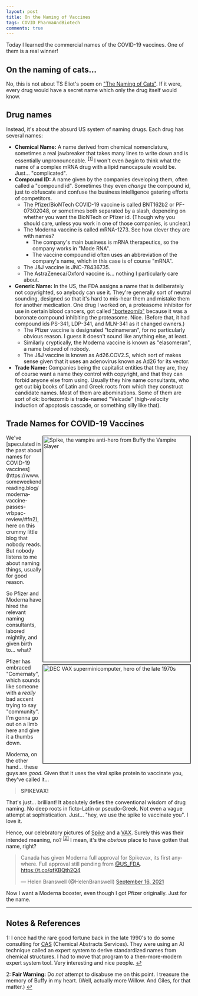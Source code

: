 ```yaml
---
layout: post
title: On the Naming of Vaccines
tags: COVID PharmaAndBiotech
comments: true
---
```


Today I learned the commercial names of the COVID-19 vaccines.  One of them is a real
winner!  


## On the naming of cats&hellip;

No, this is not about TS Eliot's poem on 
["The Naming of Cats"](https://poets.org/poem/naming-cats).  If it were, every drug
would have a secret name which only the drug itself would know.  


## Drug names  

Instead, it's about the absurd US system of naming drugs.  Each drug has several names:  

- __Chemical Name:__ A name derived from chemical nomenclature, sometimes a real jawbreaker
  that takes many lines to write down and is essentially unpronounceable. <sup id="fn1a">[[1]](#fn1)</sup> 
  I won't even _begin_ to think what the name of a complex mRNA drug with a lipid
  nanocapsule would be.  Just&hellip; "complicated".  
- __Compound ID:__ A name given by the companies developing them, often called a "compound
  id".  Sometimes they even _change_ the compound id, just to obfuscate and confuse the
  business intelligence gatering efforts of competitors.  
  - The Pfizer/BioNTech COVID-19 vaccine is called BNT162b2 or PF-07302048, or sometimes
    both separated by a slash, depending on whether you want the BioNTech or Pfizer id.
    (Though why you should care, unless you work in one of those companies, is unclear.)  
  - The Moderna vaccine is called mRNA-1273.  See how clever they are with names?  
    - The company's main business is mRNA therapeutics, so the company works in "Mode
      RNA".  
    - The vaccine compound id often uses an abbreviation of the company's name, which in this
      case is of course "mRNA".  
  - The J&amp;J vaccine is JNC-78436735. 
  - The AstraZeneca/Oxford vaccine is&hellip; nothing I particularly care about.  
- __Generic Name:__ In the US, the FDA assigns a name that is deliberately not
  copyrighted, so anybody can use it.  They're generally sort of neutral sounding,
  designed so that it's hard to mis-hear them and mistake them for another medication.
  One drug I worked on, a proteasome inhibitor for use in certain blood cancers, got
  called ["bortezomib"](https://pubchem.ncbi.nlm.nih.gov/compound/Bortezomib) because it
  was a boronate compound inhibiting the proteasome.  Nice.  (Before that, it
  had compound ids PS-341, LDP-341, and MLN-341 as it changed owners.)  
  - The Pfizer vaccine is designated "tozinameran", for no particularly obvious reason.  I
    guess it doesn't sound like anything else, at least.  
  - Similarly cryptically, the Moderna vaccine is known as "elasomeran", a name beloved of
    nobody.  
  - The J&amp;J vaccine is known as Ad26.COV2.S, which sort of makes sense given that it
    uses an adenovirus known as Ad26 for its vector.  
- __Trade Name:__ Companies being the capitalist entities that they are, they of course
  want a name they control with copyright, and that they can forbid anyone else from
  using.  Usually they hire name consultants, who get out big books of Latin and Greek
  roots from which they construct candidate names.  Most of them are abominations.  Some
  of them are sort of ok: bortezomib is trade-named "Velcade" (high-velocity induction of
  apoptosis cascade, or something silly like that).  


## Trade Names for COVID-19 Vaccines  

<img src="{{ site.baseurl }}/images/spike.jpg" width="400" height="612" alt="Spike, the vampire anti-hero from Buffy the Vampire Slayer" title = "Spike, the vampire anti-hero from Buffy the Vampire Slayer" style="float: right; margin: 3px 3px 3px 3px; border: 1px solid #000000;">
<img src="{{ site.baseurl }}/images/vax.jpg" width="400" height="267" alt="DEC VAX superminicomputer, hero of the late 1970s" title = "DEC VAX superminicomputer, hero of the late 1970s" style="float: right; margin: 3px 3px 3px 3px; border: 1px solid #000000;">
We've [speculated in the past about names for COVID-19 vaccines](https://www.someweekendreading.blog/moderna-vaccine-passes-vrbpac-review/#fn2), 
here on this crummy little blog that nobody reads.  But nobody listens to me about naming
things, usually for good reason.  

So Pfizer and Moderna have hired the relevant naming consultants, labored mightily, and
given birth to&hellip; what?  

Pfizer has embraced "Comernaty", which sounds like someone with a _really_ bad accent
trying to say "community".  I'm gonna go out on a limb here and give it a thumbs down.  

Moderna, on the other hand&hellip; these guys are _good._  Given that it uses the viral
spike protein to vaccinate you, they've called it...

> __SPIKEVAX!__  

That's just&hellip; brilliant!  It absolutely defies the conventional wisdom of drug
naming.  No deep roots in ficto-Latin or pseudo-Greek.  Not even a vague attempt at
sophistication.  Just&hellip; "hey, we use the spike to vaccinate you".  I love it.  

Hence, our celebratory pictures of [Spike](https://en.wikipedia.org/wiki/Spike_(Buffy_the_Vampire_Slayer)) and a [VAX](https://en.wikipedia.org/wiki/VAX).  Surely this was their intended meaning, no? <sup id="fn2a">[[2]](#fn2)</sup>  I mean, it's the _obvious_ place to have gotten that name, right?  

<blockquote class="twitter-tweet">
  <p lang="en" dir="ltr">
    Canada has given Moderna full approval for Spikevax, its first anywhere. Full approval
    still pending from <a href="https://twitter.com/US_FDA?ref_src=twsrc%5Etfw">@US_FDA</a>.
    <a href="https://t.co/qfKBQth2Q4">https://t.co/qfKBQth2Q4</a>
  </p>&mdash; Helen Branswell (@HelenBranswell) <a href="https://twitter.com/HelenBranswell/status/1438546837116436485?ref_src=twsrc%5Etfw">September 16, 2021</a>
</blockquote>
<script async src="https://platform.twitter.com/widgets.js"></script>

Now I want a Moderna booster, even though I got Pfizer originally.  Just for the name.  

---

## Notes &amp; References  

<!--
<sup id="fn1a">[[1]](#fn1)</sup>

<a id="fn1">1</a>: *** [↩](#fn1a)  

<img src="{{ site.baseurl }}/images/***" width="400" height="***" alt="***" title = "***" style="float: right; margin: 3px 3px 3px 3px; border: 1px solid #000000;">

<iframe width="400" height="224" src="***" allow="accelerometer; encrypted-media; gyroscope; picture-in-picture" allowfullscreen style="float: right; margin: 3px 3px 3px 3px; border: 1px solid #000000;"></iframe>
-->

<a id="fn1">1</a>: I once had the rare good fortune back in the late 1990's to do some consulting for [CAS](https://www.cas.org) (Chemical Abstracts Services).  They were using an AI technique called an expert system to derive standardized names from chemical structures.  I had to move that program to a then-more-modern expert system tool.  Very interesting and nice people. [↩](#fn1a)  

<a id="fn2">2</a>: __Fair Warning:__ Do _not_ attempt to disabuse me on this point.  I treasure the memory of Buffy in my heart.  (Well, actually more Willow.  And Giles, for that matter.)  [↩](#fn2a)  
